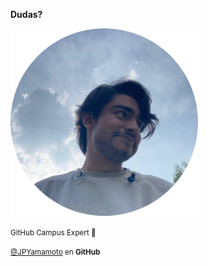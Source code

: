 **Dudas?**

<img height="300px" alt="Gwen's profile picture" src="img/png/profile.png"/>

<small>GitHub Campus Expert 🚩</small>

<small>[@JPYamamoto] en **GitHub**</small>

[@JPYamamoto]: https://GitHub.com/JPYamamoto
